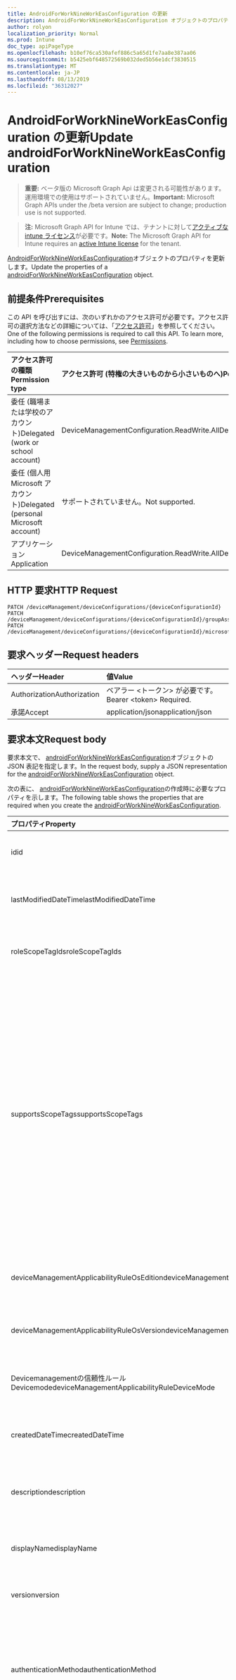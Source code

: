 ```yaml
---
title: AndroidForWorkNineWorkEasConfiguration の更新
description: AndroidForWorkNineWorkEasConfiguration オブジェクトのプロパティを更新します。
author: rolyon
localization_priority: Normal
ms.prod: Intune
doc_type: apiPageType
ms.openlocfilehash: b10ef76ca530afef886c5a65d1fe7aa8e387aa06
ms.sourcegitcommit: b5425ebf648572569b032ded5b56e1dcf3830515
ms.translationtype: MT
ms.contentlocale: ja-JP
ms.lasthandoff: 08/13/2019
ms.locfileid: "36312027"
---
```

# <a name="update-androidforworknineworkeasconfiguration"></a><span data-ttu-id="57951-103">AndroidForWorkNineWorkEasConfiguration の更新</span><span class="sxs-lookup"><span data-stu-id="57951-103">Update androidForWorkNineWorkEasConfiguration</span></span>

> <span data-ttu-id="57951-104">**重要:** ベータ版の Microsoft Graph Api は変更される可能性があります。運用環境での使用はサポートされていません。</span><span class="sxs-lookup"><span data-stu-id="57951-104">**Important:** Microsoft Graph APIs under the /beta version are subject to change; production use is not supported.</span></span>

> <span data-ttu-id="57951-105">**注:** Microsoft Graph API for Intune では、テナントに対して[アクティブな intune ライセンス](https://go.microsoft.com/fwlink/?linkid=839381)が必要です。</span><span class="sxs-lookup"><span data-stu-id="57951-105">**Note:** The Microsoft Graph API for Intune requires an [active Intune license](https://go.microsoft.com/fwlink/?linkid=839381) for the tenant.</span></span>

<span data-ttu-id="57951-106">[AndroidForWorkNineWorkEasConfiguration](../resources/intune-deviceconfig-androidforworknineworkeasconfiguration.md)オブジェクトのプロパティを更新します。</span><span class="sxs-lookup"><span data-stu-id="57951-106">Update the properties of a [androidForWorkNineWorkEasConfiguration](../resources/intune-deviceconfig-androidforworknineworkeasconfiguration.md) object.</span></span>

## <a name="prerequisites"></a><span data-ttu-id="57951-107">前提条件</span><span class="sxs-lookup"><span data-stu-id="57951-107">Prerequisites</span></span>
<span data-ttu-id="57951-p101">この API を呼び出すには、次のいずれかのアクセス許可が必要です。アクセス許可の選択方法などの詳細については、「[アクセス許可](/graph/permissions-reference)」を参照してください。</span><span class="sxs-lookup"><span data-stu-id="57951-p101">One of the following permissions is required to call this API. To learn more, including how to choose permissions, see [Permissions](/graph/permissions-reference).</span></span>

|<span data-ttu-id="57951-110">アクセス許可の種類</span><span class="sxs-lookup"><span data-stu-id="57951-110">Permission type</span></span>|<span data-ttu-id="57951-111">アクセス許可 (特権の大きいものから小さいものへ)</span><span class="sxs-lookup"><span data-stu-id="57951-111">Permissions (from most to least privileged)</span></span>|
|:---|:---|
|<span data-ttu-id="57951-112">委任 (職場または学校のアカウント)</span><span class="sxs-lookup"><span data-stu-id="57951-112">Delegated (work or school account)</span></span>|<span data-ttu-id="57951-113">DeviceManagementConfiguration.ReadWrite.All</span><span class="sxs-lookup"><span data-stu-id="57951-113">DeviceManagementConfiguration.ReadWrite.All</span></span>|
|<span data-ttu-id="57951-114">委任 (個人用 Microsoft アカウント)</span><span class="sxs-lookup"><span data-stu-id="57951-114">Delegated (personal Microsoft account)</span></span>|<span data-ttu-id="57951-115">サポートされていません。</span><span class="sxs-lookup"><span data-stu-id="57951-115">Not supported.</span></span>|
|<span data-ttu-id="57951-116">アプリケーション</span><span class="sxs-lookup"><span data-stu-id="57951-116">Application</span></span>|<span data-ttu-id="57951-117">DeviceManagementConfiguration.ReadWrite.All</span><span class="sxs-lookup"><span data-stu-id="57951-117">DeviceManagementConfiguration.ReadWrite.All</span></span>|

## <a name="http-request"></a><span data-ttu-id="57951-118">HTTP 要求</span><span class="sxs-lookup"><span data-stu-id="57951-118">HTTP Request</span></span>
<!-- {
  "blockType": "ignored"
}
-->
``` http
PATCH /deviceManagement/deviceConfigurations/{deviceConfigurationId}
PATCH /deviceManagement/deviceConfigurations/{deviceConfigurationId}/groupAssignments/{deviceConfigurationGroupAssignmentId}/deviceConfiguration
PATCH /deviceManagement/deviceConfigurations/{deviceConfigurationId}/microsoft.graph.windowsDomainJoinConfiguration/networkAccessConfigurations/{deviceConfigurationId}
```

## <a name="request-headers"></a><span data-ttu-id="57951-119">要求ヘッダー</span><span class="sxs-lookup"><span data-stu-id="57951-119">Request headers</span></span>
|<span data-ttu-id="57951-120">ヘッダー</span><span class="sxs-lookup"><span data-stu-id="57951-120">Header</span></span>|<span data-ttu-id="57951-121">値</span><span class="sxs-lookup"><span data-stu-id="57951-121">Value</span></span>|
|:---|:---|
|<span data-ttu-id="57951-122">Authorization</span><span class="sxs-lookup"><span data-stu-id="57951-122">Authorization</span></span>|<span data-ttu-id="57951-123">ベアラー &lt;トークン&gt; が必要です。</span><span class="sxs-lookup"><span data-stu-id="57951-123">Bearer &lt;token&gt; Required.</span></span>|
|<span data-ttu-id="57951-124">承諾</span><span class="sxs-lookup"><span data-stu-id="57951-124">Accept</span></span>|<span data-ttu-id="57951-125">application/json</span><span class="sxs-lookup"><span data-stu-id="57951-125">application/json</span></span>|

## <a name="request-body"></a><span data-ttu-id="57951-126">要求本文</span><span class="sxs-lookup"><span data-stu-id="57951-126">Request body</span></span>
<span data-ttu-id="57951-127">要求本文で、 [androidForWorkNineWorkEasConfiguration](../resources/intune-deviceconfig-androidforworknineworkeasconfiguration.md)オブジェクトの JSON 表記を指定します。</span><span class="sxs-lookup"><span data-stu-id="57951-127">In the request body, supply a JSON representation for the [androidForWorkNineWorkEasConfiguration](../resources/intune-deviceconfig-androidforworknineworkeasconfiguration.md) object.</span></span>

<span data-ttu-id="57951-128">次の表に、 [androidForWorkNineWorkEasConfiguration](../resources/intune-deviceconfig-androidforworknineworkeasconfiguration.md)の作成時に必要なプロパティを示します。</span><span class="sxs-lookup"><span data-stu-id="57951-128">The following table shows the properties that are required when you create the [androidForWorkNineWorkEasConfiguration](../resources/intune-deviceconfig-androidforworknineworkeasconfiguration.md).</span></span>

|<span data-ttu-id="57951-129">プロパティ</span><span class="sxs-lookup"><span data-stu-id="57951-129">Property</span></span>|<span data-ttu-id="57951-130">型</span><span class="sxs-lookup"><span data-stu-id="57951-130">Type</span></span>|<span data-ttu-id="57951-131">説明</span><span class="sxs-lookup"><span data-stu-id="57951-131">Description</span></span>|
|:---|:---|:---|
|<span data-ttu-id="57951-132">id</span><span class="sxs-lookup"><span data-stu-id="57951-132">id</span></span>|<span data-ttu-id="57951-133">文字列</span><span class="sxs-lookup"><span data-stu-id="57951-133">String</span></span>|<span data-ttu-id="57951-134">エンティティのキー。</span><span class="sxs-lookup"><span data-stu-id="57951-134">Key of the entity.</span></span> <span data-ttu-id="57951-135">[deviceConfiguration](../resources/intune-deviceconfig-deviceconfiguration.md) から継承します</span><span class="sxs-lookup"><span data-stu-id="57951-135">Inherited from [deviceConfiguration](../resources/intune-deviceconfig-deviceconfiguration.md)</span></span>|
|<span data-ttu-id="57951-136">lastModifiedDateTime</span><span class="sxs-lookup"><span data-stu-id="57951-136">lastModifiedDateTime</span></span>|<span data-ttu-id="57951-137">DateTimeOffset</span><span class="sxs-lookup"><span data-stu-id="57951-137">DateTimeOffset</span></span>|<span data-ttu-id="57951-138">オブジェクトの最終更新の DateTime。</span><span class="sxs-lookup"><span data-stu-id="57951-138">DateTime the object was last modified.</span></span> <span data-ttu-id="57951-139">[deviceConfiguration](../resources/intune-deviceconfig-deviceconfiguration.md) から継承します</span><span class="sxs-lookup"><span data-stu-id="57951-139">Inherited from [deviceConfiguration](../resources/intune-deviceconfig-deviceconfiguration.md)</span></span>|
|<span data-ttu-id="57951-140">roleScopeTagIds</span><span class="sxs-lookup"><span data-stu-id="57951-140">roleScopeTagIds</span></span>|<span data-ttu-id="57951-141">文字列コレクション</span><span class="sxs-lookup"><span data-stu-id="57951-141">String collection</span></span>|<span data-ttu-id="57951-142">このエンティティインスタンスの範囲タグのリスト。</span><span class="sxs-lookup"><span data-stu-id="57951-142">List of Scope Tags for this Entity instance.</span></span> <span data-ttu-id="57951-143">[deviceConfiguration](../resources/intune-deviceconfig-deviceconfiguration.md) から継承します</span><span class="sxs-lookup"><span data-stu-id="57951-143">Inherited from [deviceConfiguration](../resources/intune-deviceconfig-deviceconfiguration.md)</span></span>|
|<span data-ttu-id="57951-144">supportsScopeTags</span><span class="sxs-lookup"><span data-stu-id="57951-144">supportsScopeTags</span></span>|<span data-ttu-id="57951-145">Boolean</span><span class="sxs-lookup"><span data-stu-id="57951-145">Boolean</span></span>|<span data-ttu-id="57951-146">基になるデバイス構成がスコープタグの割り当てをサポートしているかどうかを示します。</span><span class="sxs-lookup"><span data-stu-id="57951-146">Indicates whether or not the underlying Device Configuration supports the assignment of scope tags.</span></span> <span data-ttu-id="57951-147">この値が false である場合、ScopeTags プロパティへの割り当ては許可されません。エンティティは、スコープを持つユーザーには表示されません。</span><span class="sxs-lookup"><span data-stu-id="57951-147">Assigning to the ScopeTags property is not allowed when this value is false and entities will not be visible to scoped users.</span></span> <span data-ttu-id="57951-148">これは Silverlight で作成された従来のポリシーに対して実行され、Azure ポータルでポリシーを削除して再作成することによって解決できます。</span><span class="sxs-lookup"><span data-stu-id="57951-148">This occurs for Legacy policies created in Silverlight and can be resolved by deleting and recreating the policy in the Azure Portal.</span></span> <span data-ttu-id="57951-149">このプロパティに値を設定するには、 SetExtrusionDirection メソッドを適用します。</span><span class="sxs-lookup"><span data-stu-id="57951-149">This property is read-only.</span></span> <span data-ttu-id="57951-150">[deviceConfiguration](../resources/intune-deviceconfig-deviceconfiguration.md) から継承します</span><span class="sxs-lookup"><span data-stu-id="57951-150">Inherited from [deviceConfiguration](../resources/intune-deviceconfig-deviceconfiguration.md)</span></span>|
|<span data-ttu-id="57951-151">deviceManagementApplicabilityRuleOsEdition</span><span class="sxs-lookup"><span data-stu-id="57951-151">deviceManagementApplicabilityRuleOsEdition</span></span>|[<span data-ttu-id="57951-152">deviceManagementApplicabilityRuleOsEdition</span><span class="sxs-lookup"><span data-stu-id="57951-152">deviceManagementApplicabilityRuleOsEdition</span></span>](../resources/intune-deviceconfig-devicemanagementapplicabilityruleosedition.md)|<span data-ttu-id="57951-153">このポリシーの OS エディションの適用。</span><span class="sxs-lookup"><span data-stu-id="57951-153">The OS edition applicability for this Policy.</span></span> <span data-ttu-id="57951-154">[deviceConfiguration](../resources/intune-deviceconfig-deviceconfiguration.md) から継承します</span><span class="sxs-lookup"><span data-stu-id="57951-154">Inherited from [deviceConfiguration](../resources/intune-deviceconfig-deviceconfiguration.md)</span></span>|
|<span data-ttu-id="57951-155">deviceManagementApplicabilityRuleOsVersion</span><span class="sxs-lookup"><span data-stu-id="57951-155">deviceManagementApplicabilityRuleOsVersion</span></span>|[<span data-ttu-id="57951-156">deviceManagementApplicabilityRuleOsVersion</span><span class="sxs-lookup"><span data-stu-id="57951-156">deviceManagementApplicabilityRuleOsVersion</span></span>](../resources/intune-deviceconfig-devicemanagementapplicabilityruleosversion.md)|<span data-ttu-id="57951-157">このポリシーの OS バージョン適用ルール。</span><span class="sxs-lookup"><span data-stu-id="57951-157">The OS version applicability rule for this Policy.</span></span> <span data-ttu-id="57951-158">[deviceConfiguration](../resources/intune-deviceconfig-deviceconfiguration.md) から継承します</span><span class="sxs-lookup"><span data-stu-id="57951-158">Inherited from [deviceConfiguration](../resources/intune-deviceconfig-deviceconfiguration.md)</span></span>|
|<span data-ttu-id="57951-159">Devicemanagementの信頼性ルール Devicemode</span><span class="sxs-lookup"><span data-stu-id="57951-159">deviceManagementApplicabilityRuleDeviceMode</span></span>|[<span data-ttu-id="57951-160">Devicemanagementの信頼性ルール Devicemode</span><span class="sxs-lookup"><span data-stu-id="57951-160">deviceManagementApplicabilityRuleDeviceMode</span></span>](../resources/intune-deviceconfig-devicemanagementapplicabilityruledevicemode.md)|<span data-ttu-id="57951-161">このポリシーのデバイスモード適用ルール。</span><span class="sxs-lookup"><span data-stu-id="57951-161">The device mode applicability rule for this Policy.</span></span> <span data-ttu-id="57951-162">[deviceConfiguration](../resources/intune-deviceconfig-deviceconfiguration.md) から継承します</span><span class="sxs-lookup"><span data-stu-id="57951-162">Inherited from [deviceConfiguration](../resources/intune-deviceconfig-deviceconfiguration.md)</span></span>|
|<span data-ttu-id="57951-163">createdDateTime</span><span class="sxs-lookup"><span data-stu-id="57951-163">createdDateTime</span></span>|<span data-ttu-id="57951-164">DateTimeOffset</span><span class="sxs-lookup"><span data-stu-id="57951-164">DateTimeOffset</span></span>|<span data-ttu-id="57951-165">オブジェクトが作成された DateTime。</span><span class="sxs-lookup"><span data-stu-id="57951-165">DateTime the object was created.</span></span> <span data-ttu-id="57951-166">[deviceConfiguration](../resources/intune-deviceconfig-deviceconfiguration.md) から継承します</span><span class="sxs-lookup"><span data-stu-id="57951-166">Inherited from [deviceConfiguration](../resources/intune-deviceconfig-deviceconfiguration.md)</span></span>|
|<span data-ttu-id="57951-167">description</span><span class="sxs-lookup"><span data-stu-id="57951-167">description</span></span>|<span data-ttu-id="57951-168">String</span><span class="sxs-lookup"><span data-stu-id="57951-168">String</span></span>|<span data-ttu-id="57951-169">管理者が指定した、デバイス構成についての説明。</span><span class="sxs-lookup"><span data-stu-id="57951-169">Admin provided description of the Device Configuration.</span></span> <span data-ttu-id="57951-170">[deviceConfiguration](../resources/intune-deviceconfig-deviceconfiguration.md) から継承します</span><span class="sxs-lookup"><span data-stu-id="57951-170">Inherited from [deviceConfiguration](../resources/intune-deviceconfig-deviceconfiguration.md)</span></span>|
|<span data-ttu-id="57951-171">displayName</span><span class="sxs-lookup"><span data-stu-id="57951-171">displayName</span></span>|<span data-ttu-id="57951-172">String</span><span class="sxs-lookup"><span data-stu-id="57951-172">String</span></span>|<span data-ttu-id="57951-173">管理者が指定した、デバイス構成の名前。</span><span class="sxs-lookup"><span data-stu-id="57951-173">Admin provided name of the device configuration.</span></span> <span data-ttu-id="57951-174">[deviceConfiguration](../resources/intune-deviceconfig-deviceconfiguration.md) から継承します</span><span class="sxs-lookup"><span data-stu-id="57951-174">Inherited from [deviceConfiguration](../resources/intune-deviceconfig-deviceconfiguration.md)</span></span>|
|<span data-ttu-id="57951-175">version</span><span class="sxs-lookup"><span data-stu-id="57951-175">version</span></span>|<span data-ttu-id="57951-176">Int32</span><span class="sxs-lookup"><span data-stu-id="57951-176">Int32</span></span>|<span data-ttu-id="57951-177">デバイス構成のバージョン。</span><span class="sxs-lookup"><span data-stu-id="57951-177">Version of the device configuration.</span></span> <span data-ttu-id="57951-178">[deviceConfiguration](../resources/intune-deviceconfig-deviceconfiguration.md) から継承します</span><span class="sxs-lookup"><span data-stu-id="57951-178">Inherited from [deviceConfiguration](../resources/intune-deviceconfig-deviceconfiguration.md)</span></span>|
|<span data-ttu-id="57951-179">authenticationMethod</span><span class="sxs-lookup"><span data-stu-id="57951-179">authenticationMethod</span></span>|[<span data-ttu-id="57951-180">easAuthenticationMethod</span><span class="sxs-lookup"><span data-stu-id="57951-180">easAuthenticationMethod</span></span>](../resources/intune-deviceconfig-easauthenticationmethod.md)|<span data-ttu-id="57951-181">Exchange ActiveSync の認証方法。</span><span class="sxs-lookup"><span data-stu-id="57951-181">Authentication method for Exchange ActiveSync.</span></span> <span data-ttu-id="57951-182">[Androidforworkeasemailprofilebase](../resources/intune-deviceconfig-androidforworkeasemailprofilebase.md)から継承します。</span><span class="sxs-lookup"><span data-stu-id="57951-182">Inherited from [androidForWorkEasEmailProfileBase](../resources/intune-deviceconfig-androidforworkeasemailprofilebase.md).</span></span> <span data-ttu-id="57951-183">可能な値は、`usernameAndPassword`、`certificate`、`derivedCredential` です。</span><span class="sxs-lookup"><span data-stu-id="57951-183">Possible values are: `usernameAndPassword`, `certificate`, `derivedCredential`.</span></span>|
|<span data-ttu-id="57951-184">durationOfEmailToSync</span><span class="sxs-lookup"><span data-stu-id="57951-184">durationOfEmailToSync</span></span>|[<span data-ttu-id="57951-185">emailSyncDuration</span><span class="sxs-lookup"><span data-stu-id="57951-185">emailSyncDuration</span></span>](../resources/intune-deviceconfig-emailsyncduration.md)|<span data-ttu-id="57951-186">電子メールを同期する時間の長さ。</span><span class="sxs-lookup"><span data-stu-id="57951-186">Duration of time email should be synced to.</span></span> <span data-ttu-id="57951-187">[Androidforworkeasemailprofilebase](../resources/intune-deviceconfig-androidforworkeasemailprofilebase.md)から継承します。</span><span class="sxs-lookup"><span data-stu-id="57951-187">Inherited from [androidForWorkEasEmailProfileBase](../resources/intune-deviceconfig-androidforworkeasemailprofilebase.md).</span></span> <span data-ttu-id="57951-188">可能な値は、`userDefined`、`oneDay`、`threeDays`、`oneWeek`、`twoWeeks`、`oneMonth`、`unlimited` です。</span><span class="sxs-lookup"><span data-stu-id="57951-188">Possible values are: `userDefined`, `oneDay`, `threeDays`, `oneWeek`, `twoWeeks`, `oneMonth`, `unlimited`.</span></span>|
|<span data-ttu-id="57951-189">emailAddressSource</span><span class="sxs-lookup"><span data-stu-id="57951-189">emailAddressSource</span></span>|[<span data-ttu-id="57951-190">userEmailSource</span><span class="sxs-lookup"><span data-stu-id="57951-190">userEmailSource</span></span>](../resources/intune-deviceconfig-useremailsource.md)|<span data-ttu-id="57951-191">AAD から選択され、デバイスにインストールする前にこのプロファイルに挿入される電子メール属性。</span><span class="sxs-lookup"><span data-stu-id="57951-191">Email attribute that is picked from AAD and injected into this profile before installing on the device.</span></span> <span data-ttu-id="57951-192">[Androidforworkeasemailprofilebase](../resources/intune-deviceconfig-androidforworkeasemailprofilebase.md)から継承します。</span><span class="sxs-lookup"><span data-stu-id="57951-192">Inherited from [androidForWorkEasEmailProfileBase](../resources/intune-deviceconfig-androidforworkeasemailprofilebase.md).</span></span> <span data-ttu-id="57951-193">可能な値は、`userPrincipalName`、`primarySmtpAddress` です。</span><span class="sxs-lookup"><span data-stu-id="57951-193">Possible values are: `userPrincipalName`, `primarySmtpAddress`.</span></span>|
|<span data-ttu-id="57951-194">hostName</span><span class="sxs-lookup"><span data-stu-id="57951-194">hostName</span></span>|<span data-ttu-id="57951-195">String</span><span class="sxs-lookup"><span data-stu-id="57951-195">String</span></span>|<span data-ttu-id="57951-196">メールアプリが接続する Exchange の場所 (URL)。</span><span class="sxs-lookup"><span data-stu-id="57951-196">Exchange location (URL) that the mail app connects to.</span></span> <span data-ttu-id="57951-197">[Androidforworkeasemailprofilebase](../resources/intune-deviceconfig-androidforworkeasemailprofilebase.md)から継承します</span><span class="sxs-lookup"><span data-stu-id="57951-197">Inherited from [androidForWorkEasEmailProfileBase](../resources/intune-deviceconfig-androidforworkeasemailprofilebase.md)</span></span>|
|<span data-ttu-id="57951-198">requireSsl</span><span class="sxs-lookup"><span data-stu-id="57951-198">requireSsl</span></span>|<span data-ttu-id="57951-199">Boolean</span><span class="sxs-lookup"><span data-stu-id="57951-199">Boolean</span></span>|<span data-ttu-id="57951-200">SSL を使用するかどうかを示します。</span><span class="sxs-lookup"><span data-stu-id="57951-200">Indicates whether or not to use SSL.</span></span> <span data-ttu-id="57951-201">[Androidforworkeasemailprofilebase](../resources/intune-deviceconfig-androidforworkeasemailprofilebase.md)から継承します</span><span class="sxs-lookup"><span data-stu-id="57951-201">Inherited from [androidForWorkEasEmailProfileBase](../resources/intune-deviceconfig-androidforworkeasemailprofilebase.md)</span></span>|
|<span data-ttu-id="57951-202">usernameSource</span><span class="sxs-lookup"><span data-stu-id="57951-202">usernameSource</span></span>|[<span data-ttu-id="57951-203">androidUsernameSource</span><span class="sxs-lookup"><span data-stu-id="57951-203">androidUsernameSource</span></span>](../resources/intune-deviceconfig-androidusernamesource.md)|<span data-ttu-id="57951-204">ユーザー名属性。 AAD から選択され、デバイスにインストールする前にこのプロファイルに挿入されます。</span><span class="sxs-lookup"><span data-stu-id="57951-204">Username attribute that is picked from AAD and injected into this profile before installing on the device.</span></span> <span data-ttu-id="57951-205">[Androidforworkeasemailprofilebase](../resources/intune-deviceconfig-androidforworkeasemailprofilebase.md)から継承します。</span><span class="sxs-lookup"><span data-stu-id="57951-205">Inherited from [androidForWorkEasEmailProfileBase](../resources/intune-deviceconfig-androidforworkeasemailprofilebase.md).</span></span> <span data-ttu-id="57951-206">使用可能な値は、`username`、`userPrincipalName`、`samAccountName`、`primarySmtpAddress` です。</span><span class="sxs-lookup"><span data-stu-id="57951-206">Possible values are: `username`, `userPrincipalName`, `samAccountName`, `primarySmtpAddress`.</span></span>|
|<span data-ttu-id="57951-207">syncCalendar</span><span class="sxs-lookup"><span data-stu-id="57951-207">syncCalendar</span></span>|<span data-ttu-id="57951-208">Boolean</span><span class="sxs-lookup"><span data-stu-id="57951-208">Boolean</span></span>|<span data-ttu-id="57951-209">予定表の同期を切り替えます。</span><span class="sxs-lookup"><span data-stu-id="57951-209">Toggles syncing the calendar.</span></span> <span data-ttu-id="57951-210">False に設定すると、予定表はデバイスで無効になります。</span><span class="sxs-lookup"><span data-stu-id="57951-210">If set to false the calendar is turned off on the device.</span></span>|
|<span data-ttu-id="57951-211">syncContacts</span><span class="sxs-lookup"><span data-stu-id="57951-211">syncContacts</span></span>|<span data-ttu-id="57951-212">Boolean</span><span class="sxs-lookup"><span data-stu-id="57951-212">Boolean</span></span>|<span data-ttu-id="57951-213">連絡先の同期を切り替えます。</span><span class="sxs-lookup"><span data-stu-id="57951-213">Toggles syncing contacts.</span></span> <span data-ttu-id="57951-214">False に設定すると、デバイスで [連絡先] がオフになります。</span><span class="sxs-lookup"><span data-stu-id="57951-214">If set to false contacts are turned off on the device.</span></span>|
|<span data-ttu-id="57951-215">syncTasks</span><span class="sxs-lookup"><span data-stu-id="57951-215">syncTasks</span></span>|<span data-ttu-id="57951-216">Boolean</span><span class="sxs-lookup"><span data-stu-id="57951-216">Boolean</span></span>|<span data-ttu-id="57951-217">タスクの同期を切り替えます。</span><span class="sxs-lookup"><span data-stu-id="57951-217">Toggles syncing tasks.</span></span> <span data-ttu-id="57951-218">False タスクに設定した場合は、デバイスで無効になります。</span><span class="sxs-lookup"><span data-stu-id="57951-218">If set to false tasks are turned off on the device.</span></span>|



## <a name="response"></a><span data-ttu-id="57951-219">応答</span><span class="sxs-lookup"><span data-stu-id="57951-219">Response</span></span>
<span data-ttu-id="57951-220">成功した場合、このメソッド`200 OK`は応答コードと、応答本文で更新された[androidForWorkNineWorkEasConfiguration](../resources/intune-deviceconfig-androidforworknineworkeasconfiguration.md)オブジェクトを返します。</span><span class="sxs-lookup"><span data-stu-id="57951-220">If successful, this method returns a `200 OK` response code and an updated [androidForWorkNineWorkEasConfiguration](../resources/intune-deviceconfig-androidforworknineworkeasconfiguration.md) object in the response body.</span></span>

## <a name="example"></a><span data-ttu-id="57951-221">例</span><span class="sxs-lookup"><span data-stu-id="57951-221">Example</span></span>

### <a name="request"></a><span data-ttu-id="57951-222">要求</span><span class="sxs-lookup"><span data-stu-id="57951-222">Request</span></span>
<span data-ttu-id="57951-223">以下は、要求の例です。</span><span class="sxs-lookup"><span data-stu-id="57951-223">Here is an example of the request.</span></span>
``` http
PATCH https://graph.microsoft.com/beta/deviceManagement/deviceConfigurations/{deviceConfigurationId}
Content-type: application/json
Content-length: 1339

{
  "@odata.type": "#microsoft.graph.androidForWorkNineWorkEasConfiguration",
  "roleScopeTagIds": [
    "Role Scope Tag Ids value"
  ],
  "supportsScopeTags": true,
  "deviceManagementApplicabilityRuleOsEdition": {
    "@odata.type": "microsoft.graph.deviceManagementApplicabilityRuleOsEdition",
    "osEditionTypes": [
      "windows10EnterpriseN"
    ],
    "name": "Name value",
    "ruleType": "exclude"
  },
  "deviceManagementApplicabilityRuleOsVersion": {
    "@odata.type": "microsoft.graph.deviceManagementApplicabilityRuleOsVersion",
    "minOSVersion": "Min OSVersion value",
    "maxOSVersion": "Max OSVersion value",
    "name": "Name value",
    "ruleType": "exclude"
  },
  "deviceManagementApplicabilityRuleDeviceMode": {
    "@odata.type": "microsoft.graph.deviceManagementApplicabilityRuleDeviceMode",
    "deviceMode": "sModeConfiguration",
    "name": "Name value",
    "ruleType": "exclude"
  },
  "description": "Description value",
  "displayName": "Display Name value",
  "version": 7,
  "authenticationMethod": "certificate",
  "durationOfEmailToSync": "oneDay",
  "emailAddressSource": "primarySmtpAddress",
  "hostName": "Host Name value",
  "requireSsl": true,
  "usernameSource": "userPrincipalName",
  "syncCalendar": true,
  "syncContacts": true,
  "syncTasks": true
}
```

### <a name="response"></a><span data-ttu-id="57951-224">応答</span><span class="sxs-lookup"><span data-stu-id="57951-224">Response</span></span>
<span data-ttu-id="57951-p122">以下は、応答の例です。注:簡潔にするために、ここに示す応答オブジェクトは切り詰められている場合があります。すべてのプロパティは実際の呼び出しから返されます。</span><span class="sxs-lookup"><span data-stu-id="57951-p122">Here is an example of the response. Note: The response object shown here may be truncated for brevity. All of the properties will be returned from an actual call.</span></span>
``` http
HTTP/1.1 200 OK
Content-Type: application/json
Content-Length: 1511

{
  "@odata.type": "#microsoft.graph.androidForWorkNineWorkEasConfiguration",
  "id": "f8ef19e0-19e0-f8ef-e019-eff8e019eff8",
  "lastModifiedDateTime": "2017-01-01T00:00:35.1329464-08:00",
  "roleScopeTagIds": [
    "Role Scope Tag Ids value"
  ],
  "supportsScopeTags": true,
  "deviceManagementApplicabilityRuleOsEdition": {
    "@odata.type": "microsoft.graph.deviceManagementApplicabilityRuleOsEdition",
    "osEditionTypes": [
      "windows10EnterpriseN"
    ],
    "name": "Name value",
    "ruleType": "exclude"
  },
  "deviceManagementApplicabilityRuleOsVersion": {
    "@odata.type": "microsoft.graph.deviceManagementApplicabilityRuleOsVersion",
    "minOSVersion": "Min OSVersion value",
    "maxOSVersion": "Max OSVersion value",
    "name": "Name value",
    "ruleType": "exclude"
  },
  "deviceManagementApplicabilityRuleDeviceMode": {
    "@odata.type": "microsoft.graph.deviceManagementApplicabilityRuleDeviceMode",
    "deviceMode": "sModeConfiguration",
    "name": "Name value",
    "ruleType": "exclude"
  },
  "createdDateTime": "2017-01-01T00:02:43.5775965-08:00",
  "description": "Description value",
  "displayName": "Display Name value",
  "version": 7,
  "authenticationMethod": "certificate",
  "durationOfEmailToSync": "oneDay",
  "emailAddressSource": "primarySmtpAddress",
  "hostName": "Host Name value",
  "requireSsl": true,
  "usernameSource": "userPrincipalName",
  "syncCalendar": true,
  "syncContacts": true,
  "syncTasks": true
}
```






